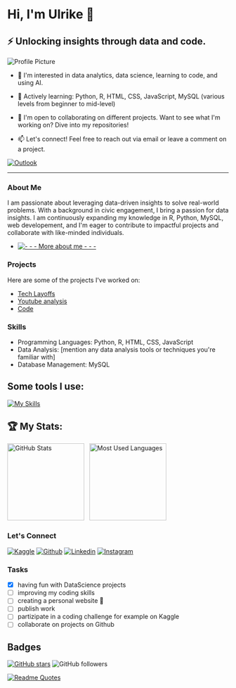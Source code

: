 
# Hi, I'm Ulrike 👋 

## ⚡ Unlocking insights through data and code.

![Profile Picture](https://avatars.githubusercontent.com/u/142745875?v=4)


- 👀 I'm interested in data analytics, data science, learning to code, and using AI.
- 🌱 Actively learning: Python, R, HTML, CSS, JavaScript, MySQL (various levels from beginner to mid-level)
- 💼 I'm open to collaborating on different projects. Want to see what I'm working on? Dive into my repositories!
  
- 📫 Let's connect! Feel free to reach out via email or leave a comment on a project. &nbsp;

[![Outlook](https://img.shields.io/badge/Microsoft_Outlook-0078D4?style=for-the-badge&logo=microsoft-outlook&logoColor=white)](mailto:UlrikeDetective@outlook.com?subject=Hello%20Ulrike,%20From%20Github)

---

### About Me
I am passionate about leveraging data-driven insights to solve real-world problems. With a background in civic engagement, 
I bring a passion for data insights. I am continuously expanding my knowledge in R, Python, MySQL, web developement, 
and I'm eager to contribute to impactful projects and collaborate with like-minded individuals.

- [![- - - More about me - - -](https://ulrikedetective.github.io/UlrikeHerold/pictures/sun_and_waves.png)](https://ulrikedetective.github.io/UlrikeHerold/#world)



### Projects
Here are some of the projects I've worked on:
- [Tech Layoffs](https://github.com/UlrikeDetective/tech_layoffs)
- [Youtube analysis](https://github.com/UlrikeDetective/youtube)
- [Code](https://github.com/UlrikeDetective/code)

### Skills
- Programming Languages: Python, R, HTML, CSS, JavaScript
- Data Analysis: [mention any data analysis tools or techniques you're familiar with]
- Database Management: MySQL

## Some tools I use:

[![My Skills](https://skillicons.dev/icons?i=css,git,github,html,ai,mysql,ps,py,r,anaconda,apple,gcp,nodejs,vscode&theme=light)](https://skillicons.dev)

## 🏆 My Stats:

<p>
    <img height=175 alt="GitHub Stats" src="https://github-readme-stats.vercel.app/api?username=UlrikeDetective&show_icons=true&count_private=true&theme=gotham" />&nbsp;&nbsp;
    <img height=175 alt="Most Used Languages" src="https://github-readme-stats.vercel.app/api/top-langs/?username=UlrikeDetective&layout=compact&theme=gotham" />&nbsp;&nbsp;
</p>

### Let's Connect

[![Kaggle](https://img.shields.io/badge/Kaggle-20BEFF?style=for-the-badge&logo=Kaggle&logoColor=white)](https://www.kaggle.com/ulrikeherold)
[![Github](https://img.shields.io/badge/GitHub-100000?style=for-the-badge&logo=github&logoColor=white)](https://github.com/UlrikeDetective)
[![Linkedin](https://img.shields.io/badge/LinkedIn-0077B5?style=for-the-badge&logo=linkedin&logoColor=white)](https://www.linkedin.com/in/ulrike-herold/)
[![Instagram](https://img.shields.io/badge/Instagram-E4405F?style=for-the-badge&logo=instagram&logoColor=white)](https://www.instagram.com/ulrike_interessiert)


### Tasks
- [x] having fun with DataScience projects
- [ ] improving my coding skills
- [ ] creating a personal website :tada:
- [ ] publish work
- [ ] partizipate in a coding challenge for example on Kaggle
- [ ] collaborate on projects on Github

## Badges
[![GitHub stars](https://img.shields.io/github/stars/UlrikeDetective)](https://github.com/UlrikeDetective/stargazers) 
![GitHub followers](https://img.shields.io/github/followers/UlrikeDetective)

[![Readme Quotes](https://quotes-github-readme.vercel.app/api?type=horizontal&theme=tokyonight&type=vertical)](https://github.com/piyushsuthar/github-readme-quotes)
